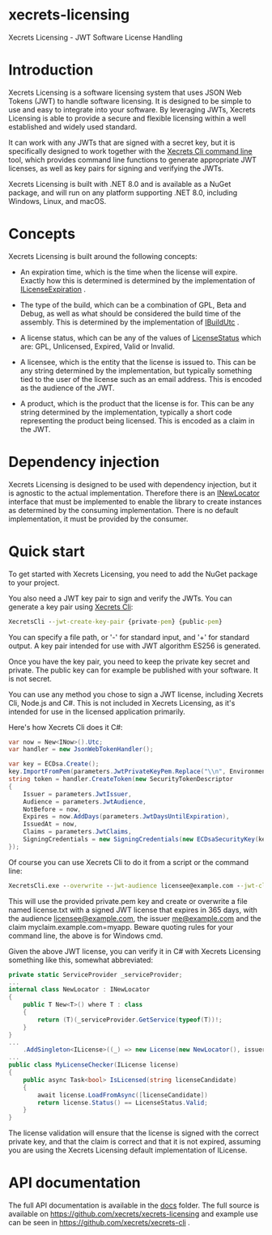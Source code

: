 # xecrets-licensing

Xecrets Licensing - JWT Software License Handling

# Introduction 

Xecrets Licensing is a software licensing system that uses JSON Web Tokens (JWT) to handle software
licensing. It is designed to be simple to use and easy to integrate into your software. By
leveraging JWTs, Xecrets Licensing is able to provide a secure and flexible licensing within a well
established and widely used standard.

It can work with any JWTs that are signed with a secret key, but it is specifically designed to work
together with the [Xecrets Cli command line](https://github.com/xecrets/xecrets-cli) tool, which
provides command line functions to generate appropriate JWT licenses, as well as key pairs for
signing and verifying the JWTs.

Xecrets Licensing is built with .NET 8.0 and is available as a NuGet package, and will run on any
platform supporting .NET 8.0, including Windows, Linux, and macOS.

# Concepts

Xecrets Licensing is built around the following concepts:

- An expiration time, which is the time when the license will expire. Exactly how this is determined
is determined by the implementation of
[ILicenseExpiration](docs/Xecrets.Licensing.Abstractions.ILicenseExpiration.md
'Xecrets.Licensing.Abstraction.ILicenseExpiration') .
 
- The type of the build, which can be a combination of GPL, Beta and Debug, as well as what should
be considered the build time of the assembly. This is determined by the implementation of
[IBuildUtc](docs/Xecrets.Licensing.Abstractions.IBuildUtc.md
'Xecrets.Licensing.Abstractions.IBuildUtc') .

- A license status, which can be any of the values of
[LicenseStatus](docs/Xecrets.Licensing.Abstractions.LicenseStatus.md
'Xecrets.Licensing.Abstractions.LicenseStatus') which are: GPL, Unlicensed, Expired, Valid or
Invalid.

- A licensee, which is the entity that the license is issued to. This can be any string determined
by the implementation, but typically something tied to the user of the license such as an email
address. This is encoded as the audience of the JWT.

- A product, which is the product that the license is for. This can be any string determined by the
implementation, typically a short code representing the product being licensed. This is encoded as a
claim in the JWT.

# Dependency injection

Xecrets Licensing is designed to be used with dependency injection, but it is agnostic to the actual
implementation. Therefore there is an
[INewLocator](docs/Xecrets.Licensing.Abstractions.INewLocator.md
'Xecrets.Licensing.Abstractions.INewLocator') interface that must be implemented to enable the
library to create instances as determined by the consuming implementation. There is no default
implementation, it must be provided by the consumer.

# Quick start

To get started with Xecrets Licensing, you need to add the NuGet package to your project.

You also need a JWT key pair to sign and verify the JWTs. You can generate a key pair using [Xecrets Cli](https://github.com/xecrets/xecrets-cli):

```cmd
XecretsCli --jwt-create-key-pair {private-pem} {public-pem}
```

You can specify a file path, or '-' for standard input, and '+' for standard output. A key pair
intended for use with JWT algorithm ES256 is generated.

Once you have the key pair, you need to keep the private key secret and private. The public
key can for example be published with your software. It is not secret.

You can use any method you chose to sign a JWT license, including Xecrets Cli, Node.js and C#. This
is not included in Xecrets Licensing, as it's intended for use in the licensed application
primarily.

Here's how Xecrets Cli does it C#:

```csharp
var now = New<INow>().Utc;
var handler = new JsonWebTokenHandler();

var key = ECDsa.Create();
key.ImportFromPem(parameters.JwtPrivateKeyPem.Replace("\\n", Environment.NewLine));
string token = handler.CreateToken(new SecurityTokenDescriptor
{
    Issuer = parameters.JwtIssuer,
    Audience = parameters.JwtAudience,
    NotBefore = now,
    Expires = now.AddDays(parameters.JwtDaysUntilExpiration),
    IssuedAt = now,
    Claims = parameters.JwtClaims,
    SigningCredentials = new SigningCredentials(new ECDsaSecurityKey(key), SecurityAlgorithms.EcdsaSha256)
});
```

Of course you can use Xecrets Cli to do it from a script or the command line:
    
```cmd
XecretsCli.exe --overwrite --jwt-audience licensee@example.com --jwt-claims 365 "{""myclaim.example.com"":""myapp""}" --jwt-issuer me@example.com --jwt-private-key private.pem --jwt-sign license.txt
```

This will use the provided private.pem key and create or overwrite a file named license.txt with a
signed JWT license that expires in 365 days, with the audience licensee@example.com, the issuer
me@example.com and the claim myclaim.example.com=myapp. Beware quoting rules for your command line,
the above is for Windows cmd.

Given the above JWT license, you can verify it in C# with Xecrets Licensing something like this,
somewhat abbreviated:

```csharp
private static ServiceProvider _serviceProvider;
...
internal class NewLocator : INewLocator
{
    public T New<T>() where T : class
    {
        return (T)(_serviceProvider.GetService(typeof(T))!;
    }
}
...
    .AddSingleton<ILicense>((_) => new License(new NewLocator(), issuer: "me@example.com", claim: "myclaim.example.com", [LicensePublicKey], ["myapp"]))
...
public class MyLicenseChecker(ILicense license)
{
    public async Task<bool> IsLicensed(string licenseCandidate)
    {
        await license.LoadFromAsync([licenseCandidate])
        return license.Status() == LicenseStatus.Valid;
    }
}
```

The license validation will ensure that the license is signed with the correct private key, and that
the claim is correct and that it is not expired, assuming you are using the Xecrets Licensing
default implementation of ILicense.

# API documentation

The full API documentation is available in the [docs](docs/index.md 'docs') folder. The full source
is available on https://github.com/xecrets/xecrets-licensing and example use can be seen in
https://github.com/xecrets/xecrets-cli .